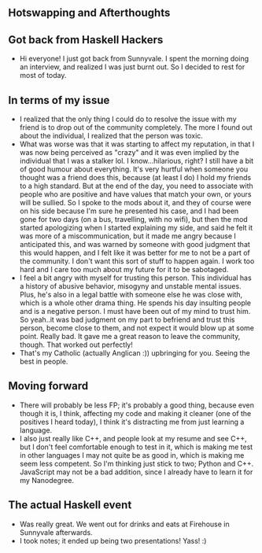 ## Hotswapping and Afterthoughts

## Got back from Haskell Hackers

- Hi everyone! I just got back from Sunnyvale. 
  I spent the morning doing an interview, and realized I was just burnt out.
  So I decided to rest for most of today.
  
## In terms of my issue

- I realized that the only thing I could do to resolve the issue with my friend is
  to drop out of the community completely. The more I found out about the individual,
  I realized that the person was toxic.
- What was worse was that it was starting to affect my reputation, in that I was 
  now being perceived as "crazy" and it was even implied by the individual that 
  I was a stalker lol. I know...hilarious, right? I still have a bit of good humour about everything.
  It's very hurtful when someone you thought was a friend does this, because (at least I do)
  I hold my friends to a high standard. But at the end of the day, you need to associate
  with people who are positive and have values that match your own, or yours will be sullied.
  So I spoke to the mods about it,
  and they of course were on his side because I'm sure he presented his case,
  and I had been gone for two days (on a bus, travelling, with no wifi), but 
  then the mod started apologizing when I started explaining my side, and said he 
  felt it was more of a miscommunication, but it made me angry because I anticipated this,
  and was warned by someone with good judgment that this would happen,
  and I felt like it was better for me to not be a part of the community.
  I don't want this sort of stuff to happen again. I work too hard and I care too much
  about my future for it to be sabotaged.
- I feel a bit angry with myself for trusting this person. This individual has a history
  of abusive behavior, misogyny and unstable mental issues. Plus, he's also in a legal
  battle with someone else he was close with, which is a whole other drama thing. 
  He spends his day insulting people and is a negative person. I must have been out of my 
  mind to trust him.
  So yeah..it was bad judgment on my part to befriend and trust this person, become close
  to them, and not expect it would blow up at some point. Really bad. 
  It gave me a great reason to leave the community, though. That worked out perfectly!
- That's my Catholic (actually Anglican :)) upbringing for you. Seeing the best in people.

## Moving forward

- There will probably be less FP; it's probably a good thing, because even though it is,
  I think, affecting my code and making it cleaner (one of the positives I heard today),
  I think it's distracting me from just learning a language.
- I also just really like C++, and people look at my resume and see C++, but I don't feel
  comfortable enough to test in it, which is making me test in other languages I may not
  quite be as good in, which is making me seem less competent. So I'm thinking just stick
  to two; Python and C++. JavaScript may not be a bad addition, since I already have to 
  learn it for my Nanodegree.
  
## The actual Haskell event

- Was really great. We went out for drinks and eats at Firehouse in Sunnyvale afterwards. 
- I took notes; it ended up being two presentations! Yass! :)

